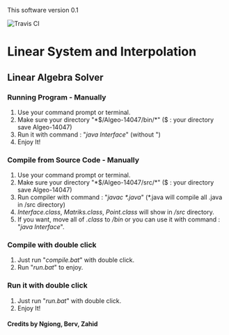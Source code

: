 This software version 0.1

![Travis CI](https://travis-ci.org/berviantoleo/Linear-Algebra-Solver.svg?branch=master)

# Linear System and Interpolation

## Linear Algebra Solver


### Running Program - Manually

  1. Use your command prompt or terminal.
  2. Make sure your directory "*$/Algeo-14047/bin/*"
  ($ : your directory save Algeo-14047)
  3. Run it with command : "*java Interface*"
  (without ")
  4. Enjoy It!

### Compile from Source Code - Manually
 
  1. Use your command prompt or terminal.
  2. Make sure your directory "*$/Algeo-14047/src/*"
  ($ : your directory save Algeo-14047)
  3. Run compiler with command : "_javac *.java_"
  (*.java will compile all .java in /src directory)
  4. _Interface.class_, _Matriks.class_, _Point.class_ will show in _/src_ directory.
  5. If you want, move all of _.class_ to _/bin_ or you can use it with command : "_java Interface_".

### Compile with double click

  1. Just run "_compile.bat_" with double click.
  2. Run "_run.bat_" to enjoy.

### Run it with double click

  1. Just run "_run.bat_" with double click.
  2. Enjoy It!

#### Credits by Ngiong, Berv, Zahid
